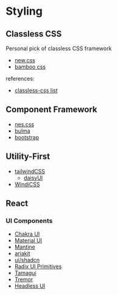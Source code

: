 # Styling

## Classless CSS

Personal pick of classless CSS framework

- [new.css](https://newcss.net/)
- [bamboo css](https://rilwis.github.io/bamboo/)

references:

- [classless-css list](https://github.com/dbohdan/classless-css)

## Component Framework

- [nes.css](https://nostalgic-css.github.io/NES.css/)
- [bulma](https://bulma.io/)
- [bootstrap](https://getbootstrap.com/)

## Utility-First

- [tailwindCSS](https://tailwindcss.com/)
  - [daisyUI](https://daisyui.com)
- [WindiCSS](https://windicss.org)

## React

### UI Components

- [Chakra UI](https://chakra-ui.com)
- [Material UI](https://mui.com)
- [Mantine](https://mantine.dev/)
- [ariakit](https://ariakit.org/)
- [ui/shadcn](https://ui.shadcn.com/)
- [Radix UI Primitives](https://www.radix-ui.com/)
- [Tamagui](https://tamagui.dev/)
- [Tremor](https://www.tremor.so/)
- [Headless UI](https://headlessui.com/)
